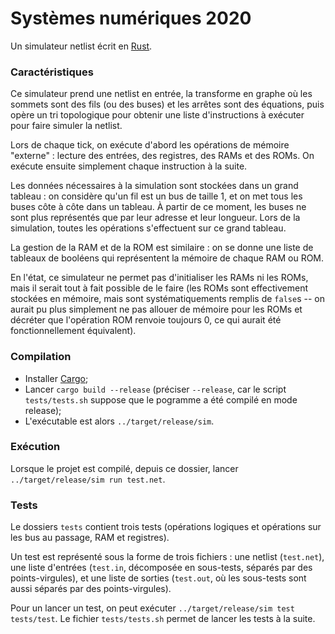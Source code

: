 
# Systèmes numériques 2020

Un simulateur netlist écrit en [Rust](https://www.rust-lang.org/).

### Caractéristiques

Ce simulateur prend une netlist en entrée, la transforme en graphe
où les sommets sont des fils (ou des buses) et les arrêtes
sont des équations, puis opère un tri topologique pour obtenir
une liste d'instructions à exécuter pour faire simuler la netlist.

Lors de chaque tick, on exécute d'abord les opérations de mémoire "externe" :
lecture des entrées, des registres, des RAMs et des ROMs. On exécute
ensuite simplement chaque instruction à la suite.

Les données nécessaires à la simulation sont stockées dans un grand tableau :
on considère qu'un fil est un bus de taille 1, et on met tous les buses
côte à côte dans un tableau. À partir de ce moment, les buses ne sont
plus représentés que par leur adresse et leur longueur. Lors de la simulation,
toutes les opérations s'effectuent sur ce grand tableau.

La gestion de la RAM et de la ROM est similaire : on se donne une liste
de tableaux de booléens qui représentent la mémoire de chaque RAM ou ROM.

En l'état, ce simulateur ne permet pas d'initialiser les RAMs ni les ROMs,
mais il serait tout à fait possible de le faire (les ROMs sont effectivement
stockées en mémoire, mais sont systématiquements remplis de `false`s --
on aurait pu plus simplement ne pas allouer de mémoire pour les ROMs et
décréter que l'opération ROM renvoie toujours 0, ce qui aurait
été fonctionnellement équivalent).

### Compilation

 * Installer [Cargo](https://doc.rust-lang.org/cargo/getting-started/installation.html);
 * Lancer `cargo build --release` (préciser `--release`, car le script `tests/tests.sh`
   suppose que le pogramme a été compilé en mode release);
 * L'exécutable est alors `../target/release/sim`.

### Exécution

Lorsque le projet est compilé, depuis ce dossier, lancer `../target/release/sim run test.net`.

### Tests

Le dossiers `tests` contient trois tests (opérations logiques et opérations sur les
bus au passage, RAM et registres).

Un test est représenté sous la forme de trois fichiers : une netlist (`test.net`),
une liste d'entrées (`test.in`, décomposée en sous-tests, séparés par des points-virgules),
et une liste de sorties (`test.out`, où les sous-tests sont aussi séparés par
des points-virgules).

Pour un lancer un test, on peut exécuter `../target/release/sim test tests/test`.
Le fichier `tests/tests.sh` permet de lancer les tests à la suite.

